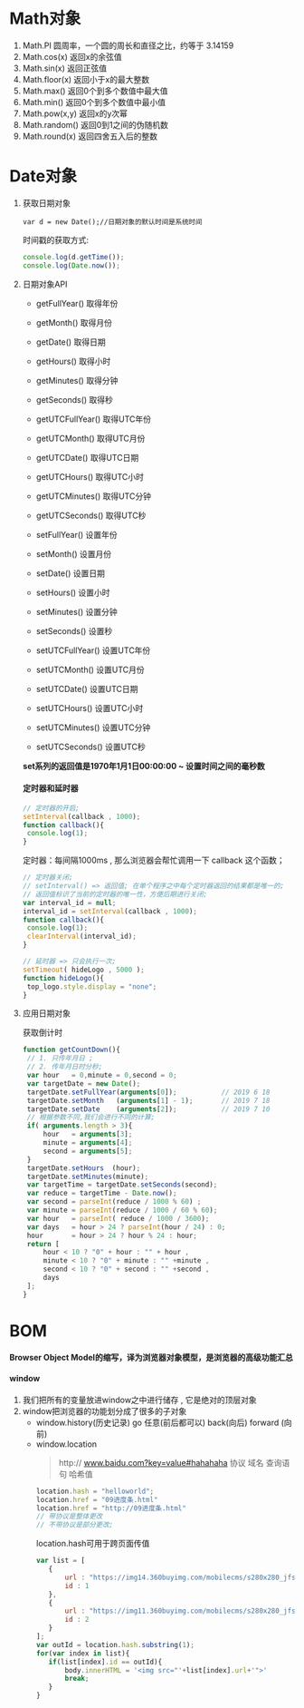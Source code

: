 # Math对象

1. Math.PI  圆周率，一个圆的周长和直径之比，约等于 3.14159
2. Math.cos(x)  返回x的余弦值
3. Math.sin(x)  返回正弦值
4. Math.floor(x)  返回小于x的最大整数
5. Math.max()  返回0个到多个数值中最大值
6. Math.min()  返回0个到多个数值中最小值
7. Math.pow(x,y)  返回x的y次幂
8. Math.random()  返回0到1之间的伪随机数
9. Math.round(x)  返回四舍五入后的整数

# Date对象

1. 获取日期对象

   `var d = new Date();//日期对象的默认时间是系统时间`

   时间戳的获取方式:

   ```javascript
   console.log(d.getTime());
   console.log(Date.now());
   ```

2. 日期对象API

   - getFullYear()  取得年份

   - getMonth()  取得月份

   - getDate()  取得日期

   - getHours()  取得小时

   - getMinutes()  取得分钟

   - getSeconds()  取得秒

   - getUTCFullYear() 取得UTC年份

   - getUTCMonth() 取得UTC月份

   - getUTCDate() 取得UTC日期

   - getUTCHours() 取得UTC小时

   - getUTCMinutes() 取得UTC分钟

   - getUTCSeconds() 取得UTC秒

   - setFullYear()  设置年份

   - setMonth()  设置月份

   - setDate()  设置日期

   - setHours() 设置小时

   - setMinutes() 设置分钟

   - setSeconds() 设置秒

   - setUTCFullYear() 设置UTC年份

   - setUTCMonth() 设置UTC月份

   - setUTCDate() 设置UTC日期

   - setUTCHours() 设置UTC小时

   - setUTCMinutes() 设置UTC分钟

   - setUTCSeconds() 设置UTC秒

   **set系列的返回值是1970年1月1日00:00:00 ~ 设置时间之间的毫秒数**

   #### 定时器和延时器

   ```javascript
   // 定时器的开启;
   setInterval(callback , 1000);
   function callback(){
   	console.log(1);
   }
   ```

   定时器：每间隔1000ms , 那么浏览器会帮忙调用一下 callback 这个函数；

   ```javascript
   // 定时器关闭;
   // setInterval() => 返回值; 在单个程序之中每个定时器返回的结果都是唯一的;  
   // 返回值标识了当前的定时器的唯一性，方便后期进行关闭;
   var interval_id = null;
   interval_id = setInterval(callback , 1000);
   function callback(){
   	console.log(1);
   	clearInterval(interval_id);
   }
   ```

   ```javascript
   // 延时器 => 只会执行一次;
   setTimeout( hideLogo , 5000 );
   function hideLogo(){
   	top_logo.style.display = "none";
   }
   ```

3. 应用日期对象

   获取倒计时

   ```javascript
   function getCountDown(){
   	// 1. 只传年月日 ;
   	// 2. 传年月日时分秒;
   	var hour   = 0,minute = 0,second = 0;
   	var targetDate = new Date();
   	targetDate.setFullYear(arguments[0]); 			// 2019 6 18 
   	targetDate.setMonth   (arguments[1] - 1);       // 2019 7 18 
   	targetDate.setDate    (arguments[2]);       	// 2019 7 10 
   	// 根据参数不同,我们会进行不同的计算;
   	if( arguments.length > 3){
   		hour   = arguments[3];
   		minute = arguments[4];
   		second = arguments[5];
   	}
   	targetDate.setHours  (hour);
   	targetDate.setMinutes(minute);
   	var targetTime = targetDate.setSeconds(second);
   	var reduce = targetTime - Date.now();
   	var second = parseInt(reduce / 1000 % 60) ;
   	var minute = parseInt(reduce / 1000 / 60 % 60);
   	var hour   = parseInt( reduce / 1000 / 3600);
   	var days   = hour > 24 ? parseInt(hour / 24) : 0;  
   	hour       = hour > 24 ? hour % 24 : hour;
   	return [
   		hour < 10 ? "0" + hour : "" + hour ,
   		minute < 10 ? "0" + minute : "" +minute ,
   		second < 10 ? "0" + second : "" +second ,
   		days
   	];
   }
   ```
# BOM

**Browser Object Model的缩写，译为浏览器对象模型，是浏览器的高级功能汇总**

   #### window

   1. 我们把所有的变量放进window之中进行储存 , 它是绝对的顶层对象
   2. window把浏览器的功能划分成了很多的子对象
      - window.history(历史记录)
         go 任意(前后都可以) back(向后) forward (向前)
      - window.location
         > http:// www.baidu.com?key=value#hahahaha
         > 协议       域名        查询语句   哈希值
         ```javascript
         location.hash = "helloworld";
         location.href = "09进度条.html" 
         location.href = "http://09进度条.html"
         // 带协议是整体更改
         // 不带协议是部分更改;
         ```
         location.hash可用于跨页面传值
         ```javascript
         var list = [
         	{ 
         		url : "https://img14.360buyimg.com/mobilecms/s280x280_jfs/t1/48795/9/1731/82817/5cf784b4Ec2864e1d/3280cc1fdccaf51a.jpg!q90.webp",
         		id : 1
         	},
         	{
         		url : "https://img11.360buyimg.com/mobilecms/s280x280_jfs/t1/75447/12/1703/138105/5d00c307E8c76fd95/d38825c500d47aa4.jpg!q90.webp",
         		id : 2
         	}
         ];
         var outId = location.hash.substring(1);
         for(var index in list){
         	if(list[index].id == outId){
         		body.innerHTML = '<img src="'+list[index].url+'">'
         		break;
         	}
         }
         ```
